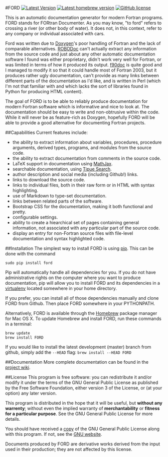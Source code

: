 #FORD
[![Latest Version](https://img.shields.io/pypi/v/ford.svg)](https://pypi.python.org/pypi/FORD)
[![Latest homebrew version](https://img.shields.io/homebrew/v/ford.svg?maxAge=2592000)](http://braumeister.org/formula/ford)
[![GitHub license](https://img.shields.io/badge/license-GPL_v3-blue.svg)](./LICENSE)
<!-- [![GitHub tag](https://img.shields.io/github/release/cmacmackin/ford.svg)](https://github.com/cmacmackin/ford/releases/latest)
     This last badge has not been rendering due to issues over at shields.io so I'm commenting it out for now
     -->

This is an automatic documentation generator for modern Fortran programs.
FORD stands for FORtran Documenter. As you may know, "to ford" refers to
crossing a river (or other body of water). It does not, in this context, refer
to any company or individual associated with cars.

Ford was written due to [Doxygen](http://www.stack.nl/~dimitri/doxygen/)'s
poor handling of Fortran and the lack of comparable alternatives.
[ROBODoc](http://rfsber.home.xs4all.nl/Robo/index.html) can't actually extract
any information from the source code and just about any other automatic
documentation software I found was either proprietary, didn't work very well
for Fortran, or was limited in terms of how it produced its output.
[f90doc](http://erikdemaine.org/software/f90doc/) is quite good and I managed
to modify it so that it could handle most of Fortran 2003, but it produces
rather ugly documentation, can't provide as many links between different parts
of the documentation as I'd like, and is written in Perl (which I'm not that
familiar with and which lacks the sort of libraries found in Python for
producing HTML content).

The goal of FORD is to be able to reliably produce documentation for modern
Fortran software which is informative and nice to look at. The documentation
should be easy to write and non-obtrusive within the code. While it will never
be as feature-rich as Doxygen, hopefully FORD will be able to provide a good
alternative for documenting Fortran projects.

##Capabilities
Current features include:

- the ability to extract information about variables, procedures, procedure
  arguments, derived types, programs, and modules from the source code.
- the ability to extract documentation from comments in the source code.
- LaTeX support in documentation using [MathJax](http://www.mathjax.org/).
- searchable documentation, using [Tipue Search](http://www.tipue.com/search/).
- author description and social media (including Github!) links.
- links to download the source code.
- links to individual files, both in their raw form or in HTML with syntax
  highlighting.
- use of Markdown to type-set documentation.
- links between related parts of the software.
- Bootstrap CSS for the documentation, making it both functional and pretty.
- configurable settings.
- ability to create a hiearchical set of pages containing general information,
  not associated with any particular part of the source code.
- display an entry for non-Fortran source files with file-level documentation
  and syntax highlighted code.

##Installation
The simplest way to install FORD is using [pip](https://pip.pypa.io/en/latest/).
This can be done with the command

    sudo pip install ford

Pip will automatically handle all dependencies for you. If
you do not have administrative rights on the computer where you want to produce
documentation, pip will allow you to install FORD and its dependencies in a
[virtualenv](https://virtualenv.pypa.io/en/latest/) located somewhere in
your home directory.

If you prefer, you can install all of those dependencies manually and clone
FORD from Github. Then place FORD somewhere in your PYTHONPATH.

Alternatively, FORD is available through the [Homebrew](http://brew.sh) package
manager for Mac OS X. To update Homebrew and install FORD, run these commands in
a terminal:

    brew update
    brew install FORD

If you would like to install the latest development (master) branch from github,
simply add the `--HEAD` flag: `brew install --HEAD FORD`

##Documentation
More complete documentation can be found in the [project wiki](https://github.com/cmacmackin/ford/wiki).

##License
This program is free software: you can redistribute it and/or modify
it under the terms of the GNU General Public License as published by
the Free Software Foundation, either version 3 of the License, or
(at your option) any later version.

This program is distributed in the hope that it will be useful,
but **without any warrenty**; without even the implied warranty of
**merchantability** or **fitness for a particular purpose**.  See the
GNU General Public License for more details.

You should have received a [copy](./LICENSE) of the GNU General Public License
along with this program.  If not, see the [GNU website](http://www.gnu.org/licenses/gpl.html).

Documents produced by FORD are derivative works derived from the input used in their production;
they are not affected by this license.
<!--
##Approach
The basic algorithm for generating the documentation is as follows:

- Get instructions from user. These are to be passes as command-line arguments
  and meta-data within the project file.
- Parse each file which is to be documented.
   - Create a file object. This will contain any documentation meant for the
     file as a whole and a list of any file contents.
   - Create module, subroutine, function, and/or program objects for each of
     these structures within the file. Each of these objects will also store
	 comments, contents, and parameters.
   - Continue to recurse into these structures, adding interface, type,
     variable, subroutine and function objects as necessary.
- Perform further analysis on the parsed code, correlating anything defined
  in one place but used in another. This will be used to generate hyperlinks
  when producing the documentation.
- Convert comments into HTML. Assume that they have been written in Markdown.
  Also make sure to process LaTeX (not yet implemented).
- Produce the documentation. This will be done using Jinja2 templates.
-->
